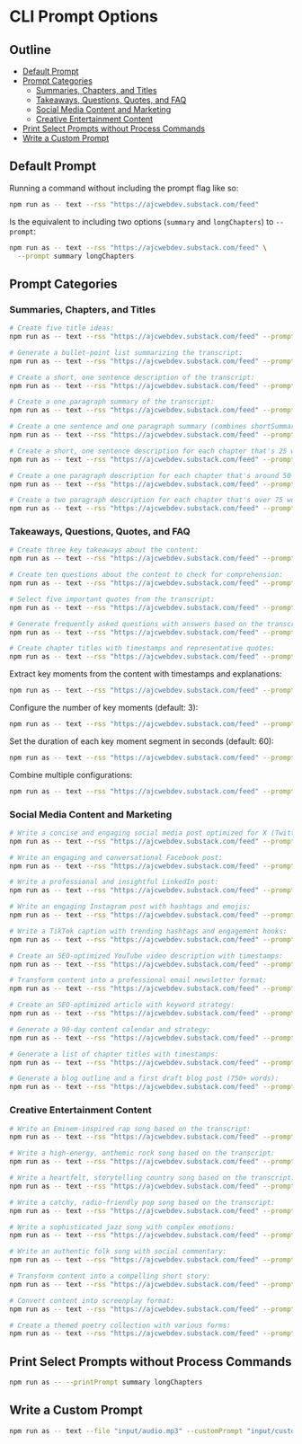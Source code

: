 # CLI Prompt Options

## Outline

- [Default Prompt](#default-prompt)
- [Prompt Categories](#prompt-categories)
  - [Summaries, Chapters, and Titles](#summaries-chapters-and-titles)
  - [Takeaways, Questions, Quotes, and FAQ](#takeaways-questions-quotes-and-faq)
  - [Social Media Content and Marketing](#social-media-content-and-marketing)
  - [Creative Entertainment Content](#creative-entertainment-content)
- [Print Select Prompts without Process Commands](#print-select-prompts-without-process-commands)
- [Write a Custom Prompt](#write-a-custom-prompt)

## Default Prompt

Running a command without including the prompt flag like so:

```bash
npm run as -- text --rss "https://ajcwebdev.substack.com/feed"
```

Is the equivalent to including two options (`summary` and `longChapters`) to `--prompt`:

```bash
npm run as -- text --rss "https://ajcwebdev.substack.com/feed" \
  --prompt summary longChapters
```

## Prompt Categories

### Summaries, Chapters, and Titles

```bash
# Create five title ideas:
npm run as -- text --rss "https://ajcwebdev.substack.com/feed" --prompt titles

# Generate a bullet-point list summarizing the transcript:
npm run as -- text --rss "https://ajcwebdev.substack.com/feed" --prompt bulletPoints

# Create a short, one sentence description of the transcript:
npm run as -- text --rss "https://ajcwebdev.substack.com/feed" --prompt shortSummary

# Create a one paragraph summary of the transcript:
npm run as -- text --rss "https://ajcwebdev.substack.com/feed" --prompt longSummary

# Create a one sentence and one paragraph summary (combines shortSummary and longSummary):
npm run as -- text --rss "https://ajcwebdev.substack.com/feed" --prompt summary

# Create a short, one sentence description for each chapter that's 25 words or shorter.
npm run as -- text --rss "https://ajcwebdev.substack.com/feed" --prompt shortChapters

# Create a one paragraph description for each chapter that's around 50 words.
npm run as -- text --rss "https://ajcwebdev.substack.com/feed" --prompt mediumChapters

# Create a two paragraph description for each chapter that's over 75 words.
npm run as -- text --rss "https://ajcwebdev.substack.com/feed" --prompt longChapters
```

### Takeaways, Questions, Quotes, and FAQ

```bash
# Create three key takeaways about the content:
npm run as -- text --rss "https://ajcwebdev.substack.com/feed" --prompt takeaways

# Create ten questions about the content to check for comprehension:
npm run as -- text --rss "https://ajcwebdev.substack.com/feed" --prompt questions

# Select five important quotes from the transcript:
npm run as -- text --rss "https://ajcwebdev.substack.com/feed" --prompt quotes

# Generate frequently asked questions with answers based on the transcript:
npm run as -- text --rss "https://ajcwebdev.substack.com/feed" --prompt faq

# Create chapter titles with timestamps and representative quotes:
npm run as -- text --rss "https://ajcwebdev.substack.com/feed" --prompt chapterTitlesAndQuotes
```

Extract key moments from the content with timestamps and explanations:

```bash
npm run as -- text --rss "https://ajcwebdev.substack.com/feed" --prompt keyMoments --chatgpt
```

Configure the number of key moments (default: 3):

```bash
npm run as -- text --rss "https://ajcwebdev.substack.com/feed" --prompt keyMoments --keyMomentsCount 5 --chatgpt
```

Set the duration of each key moment segment in seconds (default: 60):

```bash
npm run as -- text --rss "https://ajcwebdev.substack.com/feed" --prompt keyMoments --keyMomentDuration 90 --chatgpt
```

Combine multiple configurations:

```bash
npm run as -- text --rss "https://ajcwebdev.substack.com/feed" --prompt keyMoments --keyMomentsCount 2 --keyMomentDuration 60 --claude
```

### Social Media Content and Marketing

```bash
# Write a concise and engaging social media post optimized for X (Twitter):
npm run as -- text --rss "https://ajcwebdev.substack.com/feed" --prompt x

# Write an engaging and conversational Facebook post:
npm run as -- text --rss "https://ajcwebdev.substack.com/feed" --prompt facebook

# Write a professional and insightful LinkedIn post:
npm run as -- text --rss "https://ajcwebdev.substack.com/feed" --prompt linkedin

# Write an engaging Instagram post with hashtags and emojis:
npm run as -- text --rss "https://ajcwebdev.substack.com/feed" --prompt instagram

# Write a TikTok caption with trending hashtags and engagement hooks:
npm run as -- text --rss "https://ajcwebdev.substack.com/feed" --prompt tiktok

# Create an SEO-optimized YouTube video description with timestamps:
npm run as -- text --rss "https://ajcwebdev.substack.com/feed" --prompt youtubeDescription

# Transform content into a professional email newsletter format:
npm run as -- text --rss "https://ajcwebdev.substack.com/feed" --prompt emailNewsletter

# Create an SEO-optimized article with keyword strategy:
npm run as -- text --rss "https://ajcwebdev.substack.com/feed" --prompt seoArticle

# Generate a 90-day content calendar and strategy:
npm run as -- text --rss "https://ajcwebdev.substack.com/feed" --prompt contentStrategy

# Generate a list of chapter titles with timestamps:
npm run as -- text --rss "https://ajcwebdev.substack.com/feed" --prompt chapterTitles

# Generate a blog outline and a first draft blog post (750+ words):
npm run as -- text --rss "https://ajcwebdev.substack.com/feed" --prompt blog
```

### Creative Entertainment Content

```bash
# Write an Eminem-inspired rap song based on the transcript:
npm run as -- text --rss "https://ajcwebdev.substack.com/feed" --prompt rapSong

# Write a high-energy, anthemic rock song based on the transcript:
npm run as -- text --rss "https://ajcwebdev.substack.com/feed" --prompt rockSong

# Write a heartfelt, storytelling country song based on the transcript:
npm run as -- text --rss "https://ajcwebdev.substack.com/feed" --prompt countrySong

# Write a catchy, radio-friendly pop song based on the transcript:
npm run as -- text --rss "https://ajcwebdev.substack.com/feed" --prompt popSong

# Write a sophisticated jazz song with complex emotions:
npm run as -- text --rss "https://ajcwebdev.substack.com/feed" --prompt jazzSong

# Write an authentic folk song with social commentary:
npm run as -- text --rss "https://ajcwebdev.substack.com/feed" --prompt folkSong

# Transform content into a compelling short story:
npm run as -- text --rss "https://ajcwebdev.substack.com/feed" --prompt shortStory

# Convert content into screenplay format:
npm run as -- text --rss "https://ajcwebdev.substack.com/feed" --prompt screenplay

# Create a themed poetry collection with various forms:
npm run as -- text --rss "https://ajcwebdev.substack.com/feed" --prompt poetryCollection
```

## Print Select Prompts without Process Commands

```bash
npm run as -- --printPrompt summary longChapters
```

## Write a Custom Prompt

```bash
npm run as -- text --file "input/audio.mp3" --customPrompt "input/custom-prompt.md" --chatgpt
```